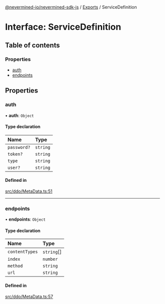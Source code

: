 [@nevermined-io/nevermined-sdk-js](../README.md) / [Exports](../modules.md) / ServiceDefinition

# Interface: ServiceDefinition

## Table of contents

### Properties

- [auth](ServiceDefinition.md#auth)
- [endpoints](ServiceDefinition.md#endpoints)

## Properties

### auth

• **auth**: `Object`

#### Type declaration

| Name | Type |
| :------ | :------ |
| `password?` | `string` |
| `token?` | `string` |
| `type` | `string` |
| `user?` | `string` |

#### Defined in

[src/ddo/MetaData.ts:51](https://github.com/nevermined-io/sdk-js/blob/7ffb970/src/ddo/MetaData.ts#L51)

___

### endpoints

• **endpoints**: `Object`

#### Type declaration

| Name | Type |
| :------ | :------ |
| `contentTypes` | `string`[] |
| `index` | `number` |
| `method` | `string` |
| `url` | `string` |

#### Defined in

[src/ddo/MetaData.ts:57](https://github.com/nevermined-io/sdk-js/blob/7ffb970/src/ddo/MetaData.ts#L57)
